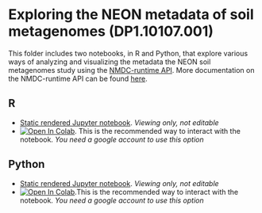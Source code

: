 # Exploring the NEON metadata of soil metagenomes (DP1.10107.001)

This folder includes two notebooks, in R and Python, that explore various ways of analyzing and visualizing the metadata the NEON soil metagenomes study using the [NMDC-runtime API](https://api.microbiomedata.org/docs#). More documentation on the NMDC-runtime API can be found [here](https://github.com/microbiomedata/NMDC_documentation/blob/main/docs/howto_guides/api_gui.md).

## R
- [Static rendered Jupyter notebook](https://nbviewer.org/github/microbiomedata/nmdc_notebooks/blob/main/NEON_soil_metadata/R/NEON_data_exploration.ipynb). _Viewing only, not editable_
- [![Open In Colab](https://colab.research.google.com/assets/colab-badge.svg)](https://colab.research.google.com/github/microbiomedata/nmdc_notebooks/blob/main/NEON_soil_metadata/R/NEON_data_exploration.ipynb). This is the recommended way to interact with the notebook.  _You need a google account to use this option_

## Python
- [Static rendered Jupyter notebook](https://nbviewer.org/github/microbiomedata/nmdc_notebooks/blob/main/NEON_soil_metadata/python/neon_soil_metadata_visual_exploration.ipynb). _Viewing only, not editable_
- [![Open In Colab](https://colab.research.google.com/assets/colab-badge.svg)](https://colab.research.google.com/github/microbiomedata/nmdc_notebooks/blob/main/NEON_soil_metadata/python/neon_soil_metadata_visual_exploration.ipynb).This is the recommended way to interact with the notebook. _You need a google account to use this option_

